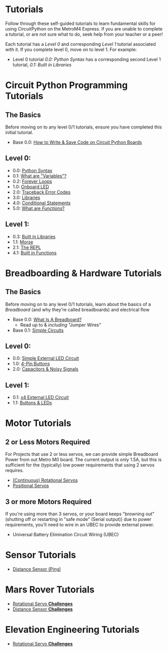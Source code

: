 # Tutorials
Follow through these self-guided tutorials to learn fundamental skills for using CircuitPython on the MetroM4 Express. If you are unable to complete a tutorial, or are not sure what to do, seek help from your teacher or a peer! 

Each tutorial has a *Level 0* and corresponding *Level 1* tutorial associated with it. If you complete level 0, move on to level 1. For example:
* Level 0 tutorial *0.0: Python Syntax* has a corresponding second Level 1 tutorial, *0.1: Built in Libraries*

# Circuit Python Programming Tutorials

## The Basics
Before moving on to any level 0/1 tutorials, ensure you have completed this initial tutorial. 
* Base 0.0: [How to Write & Save Code on Circuit Python Boards](programming_tutorials/circuit_python_basics/python_basics.md)

## Level 0:
* 0.0: [Python Syntax](https://sites.google.com/view/circuitpython/tutorials/set-up/hello-python)
* 0.1: [What are "Variables"?](programming_tutorials/variables/variables.md)
* 0.2: [Forever Loops](programming_tutorials/while_true/while_true.md)
* 1.0: [Onboard LED](programming_tutorials/digital_io/digital_io.md)
* 2.0: [Traceback Error Codes](https://learn.adafruit.com/welcome-to-circuitpython/interacting-with-the-serial-console)
* 3.0: [Libraries](programming_tutorials/libraries/Libraries.md)
* 4.0: [Conditional Statements](programming_tutorials/Selection_statements/conditonals1.md)
* 5.0: [What are *Functions*?](https://sites.google.com/view/circuitpython/tutorials/blinking-led/libraries-and-functions)


## Level 1:
* 0.3: [Built in Libraries](https://sites.google.com/view/circuitpython/tutorials/blinking-led/libraries-and-functions)
* 1.1: [Morse](programming_tutorials/SOS_Blinking_LED/morse.md)
* 2.1: [The REPL](https://learn.adafruit.com/welcome-to-circuitpython/the-repl)
* 4.1: [Built in Functions](programming_tutorials/Built_In_Functions_Practices/built_in_functions.md)

# Breadboarding & Hardware Tutorials 

## The Basics
Before moving on to any level 0/1 tutorials, learn about the basics of a *Breadboard* (and why they're called breadboards) and electrical flow
* Base 0.0: [What Is A Breadboard?](https://learn.adafruit.com/breadboards-for-beginners/introduction)
    * Read up to & *including* "Jumper Wires" 
* Base 0.1: [Simple Circuits](physical_component_tutorials/breadboard_basics/breadboard_basics.md)


## Level 0:
* 0.0: [Simple External LED Circuit](physical_component_tutorials/basic_led_debug/single_led_0.md)
* 1.0: [4-Pin Buttons](https://sites.google.com/view/circuitpython/tutorials/button-and-led)
* 2.0: [Capacitors & Noisy Signals](physical_component_tutorials/capacitors_breadboard/Capacitors.md)

## Level 1:
* 0.1: [x4 External LED Circuit](physical_component_tutorials/basic_led_debug/single_led_1.md)
* 1.1: [Buttons & LEDs](physical_component_tutorials/4-Pin_Buttons/button_4_1.md)

# Motor Tutorials

## 2 or Less Motors Required
For Projects that use 2 or less servos, we can provide simple Breadboard Power from out Metro M0 board. The current output is only 1.5A, but this is sufficient for the (typically) low power requirements that using 2 servos requires. 
* [(Continuous) Rotational Servos](physical_component_tutorials/servo_motors/ContinuousRotationalServos.md)
* [Positional Servos](physical_component_tutorials/servo_motors/PositionalServos.md)

## 3 or more Motors Required
If you're using more than 3 servos, or your board keeps "browning out" (shutting off or restarting in "safe mode" (Serial output)) due to power requirements, you'll need to wire in an UBEC to provide external power. 
* Universal Battery Elimination Circuit Wiring (UBEC)

# Sensor Tutorials

* [Distance Sensor (Ping)](physical_component_tutorials/ping_sensor/README.md)

# Mars Rover Tutorials
* [Rotational Servo **Challenges**](physical_component_tutorials/servo_motors/RotationalChallenges.md)
* [Distance Sensor **Challenges**](physical_component_tutorials/ping_sensor/DistanceSensorChallenges.md)

# Elevation Engineering Tutorials
* [Rotational Servo **Challenges**](physical_component_tutorials/servo_motors/RotationalChallenges_Engineering.md)